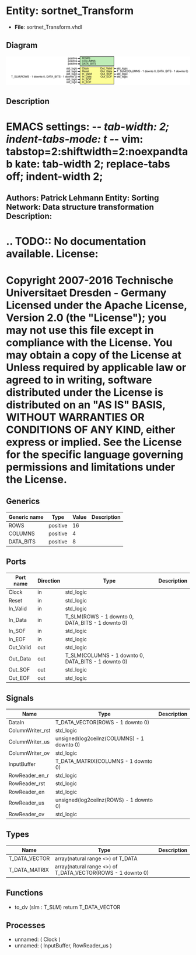 # Entity: sortnet_Transform

- **File**: sortnet_Transform.vhdl
## Diagram

![Diagram](sortnet_Transform.svg "Diagram")
## Description

EMACS settings: -*-  tab-width: 2; indent-tabs-mode: t -*-
vim: tabstop=2:shiftwidth=2:noexpandtab
kate: tab-width 2; replace-tabs off; indent-width 2;
=============================================================================
Authors:					Patrick Lehmann
Entity:					Sorting Network: Data structure transformation
Description:
-------------------------------------
.. TODO:: No documentation available.
License:
=============================================================================
Copyright 2007-2016 Technische Universitaet Dresden - Germany
Licensed under the Apache License, Version 2.0 (the "License");
you may not use this file except in compliance with the License.
You may obtain a copy of the License at
Unless required by applicable law or agreed to in writing, software
distributed under the License is distributed on an "AS IS" BASIS,
WITHOUT WARRANTIES OR CONDITIONS OF ANY KIND, either express or implied.
See the License for the specific language governing permissions and
limitations under the License.
=============================================================================
## Generics

| Generic name | Type     | Value | Description |
| ------------ | -------- | ----- | ----------- |
| ROWS         | positive | 16    |             |
| COLUMNS      | positive | 4     |             |
| DATA_BITS    | positive | 8     |             |
## Ports

| Port name | Direction | Type                                                | Description |
| --------- | --------- | --------------------------------------------------- | ----------- |
| Clock     | in        | std_logic                                           |             |
| Reset     | in        | std_logic                                           |             |
| In_Valid  | in        | std_logic                                           |             |
| In_Data   | in        | T_SLM(ROWS - 1 downto 0, DATA_BITS - 1 downto 0)    |             |
| In_SOF    | in        | std_logic                                           |             |
| In_EOF    | in        | std_logic                                           |             |
| Out_Valid | out       | std_logic                                           |             |
| Out_Data  | out       | T_SLM(COLUMNS - 1 downto 0, DATA_BITS - 1 downto 0) |             |
| Out_SOF   | out       | std_logic                                           |             |
| Out_EOF   | out       | std_logic                                           |             |
## Signals

| Name             | Type                                       | Description |
| ---------------- | ------------------------------------------ | ----------- |
| DataIn           | T_DATA_VECTOR(ROWS - 1 downto 0)           |             |
| ColumnWriter_rst | std_logic                                  |             |
| ColumnWriter_us  | unsigned(log2ceilnz(COLUMNS) - 1 downto 0) |             |
| ColumnWriter_ov  | std_logic                                  |             |
| InputBuffer      | T_DATA_MATRIX(COLUMNS - 1 downto 0)        |             |
| RowReader_en_r   | std_logic                                  |             |
| RowReader_rst    | std_logic                                  |             |
| RowReader_en     | std_logic                                  |             |
| RowReader_us     | unsigned(log2ceilnz(ROWS) - 1 downto 0)    |             |
| RowReader_ov     | std_logic                                  |             |
## Types

| Name          | Type                                                         | Description |
| ------------- | ------------------------------------------------------------ | ----------- |
| T_DATA_VECTOR | array(natural range <>) of T_DATA                            |             |
| T_DATA_MATRIX | array(natural range <>) of T_DATA_VECTOR(ROWS - 1 downto 0)  |             |
## Functions
- to_dv <font id="function_arguments">(slm : T_SLM) </font> <font id="function_return">return T_DATA_VECTOR </font>
## Processes
- unnamed: ( Clock )
- unnamed: ( InputBuffer, RowReader_us )

